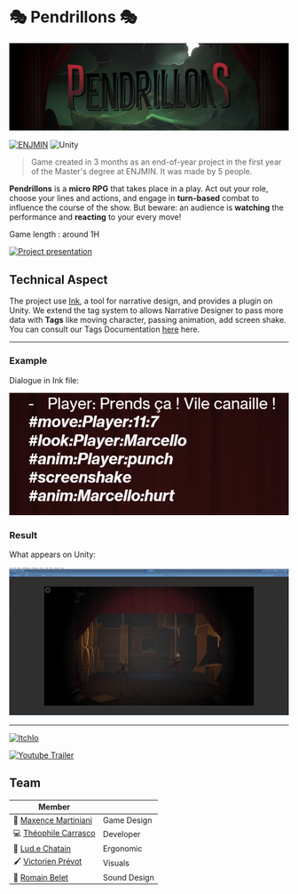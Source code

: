 # 🎭 **Pendrillons** 🎭

![Cover](Pendrillons/img/cover.png)

[![ENJMIN](https://img.shields.io/badge/%20ENJMIN-c1002a?style=for-the-badge)](https://enjmin.cnam.fr/)
![Unity](https://img.shields.io/badge/Unity-100000?style=for-the-badge&logo=unity&logoColor=white)

> Game created in 3 months as an end-of-year project in the first year of the Master's degree at ENJMIN. It was made by 5 people.

**Pendrillons** is a **micro RPG** that takes place in a play. Act out your role, choose your lines and actions, and engage in **turn-based** combat to influence the course of the show. But beware: an audience is **watching** the performance and **reacting** to your every move!

Game length : around 1H

[![Project presentation](https://img.shields.io/badge/Project%20presentation-ff0000?style=for-the-badge&logo=youtube)](https://www.youtube.com/live/WrWi6q5Qd64?feature=shared&t=5849)



## Technical Aspect
The project use [Ink](https://www.inklestudios.com/ink/), a tool for narrative design, and provides a plugin on Unity. We extend the tag system to allows Narrative Designer to pass more data with **Tags** like moving character, passing animation, add screen shake. You can consult our Tags Documentation [here](https://docs.google.com/spreadsheets/d/159-_DyjS9TTWnV00RtjgZEjndyuSG4_6SIDaAALb5EY/edit?usp=sharing) here.

---
### Example
Dialogue in Ink file:

![Example](Pendrillons/img/example.png)

### Result
What appears on Unity:

![Result](Pendrillons/img/result.gif)

---

[![ItchIo](https://img.shields.io/badge/Itch.io-FA5C5C?style=for-the-badge&logo=itchdotio&logoColor=white)](https://victorien-prevot.itch.io/pendrillons)

[![Youtube Trailer](https://img.shields.io/badge/Trailer-ff0000?style=for-the-badge&logo=youtube)](https://www.youtube.com/watch?v=8T8NzodOrms)


## Team

| Member  |   |
| ----- | - |
| 🎲 [Maxence Martiniani](https://dotsquare.itch.io/)           | Game Design           |
| 💻 [Théophile Carrasco](https://eyecrown.itch.io/)            | Developer             |
| 🧠 [Lud.e Chatain](https://lud-e.itch.io/)                    | Ergonomic             |
| 🖌️ [Victorien Prévot](https://victorien-prevot.itch.io/)      | Visuals               |
| 🎵 [Romain Belet](https://swiitsh.itch.io/)                   | Sound Design          |